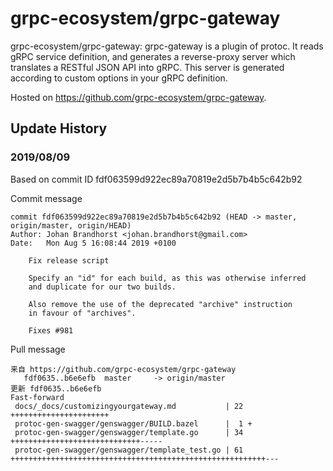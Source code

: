 # grpc-ecosystem/grpc-gateway

grpc-ecosystem/grpc-gateway: grpc-gateway is a plugin of protoc. It reads
gRPC service definition, and generates a reverse-proxy server which translates
a RESTful JSON API into gRPC. This server is generated according to custom
options in your gRPC definition.

Hosted on https://github.com/grpc-ecosystem/grpc-gateway.

## Update History

### 2019/08/09

Based on commit ID fdf063599d922ec89a70819e2d5b7b4b5c642b92

Commit message
```
commit fdf063599d922ec89a70819e2d5b7b4b5c642b92 (HEAD -> master, origin/master, origin/HEAD)
Author: Johan Brandhorst <johan.brandhorst@gmail.com>
Date:   Mon Aug 5 16:08:44 2019 +0100

    Fix release script
    
    Specify an "id" for each build, as this was otherwise inferred
    and duplicate for our two builds.
    
    Also remove the use of the deprecated "archive" instruction
    in favour of "archives".
    
    Fixes #981
```
Pull message
```
来自 https://github.com/grpc-ecosystem/grpc-gateway
   fdf0635..b6e6efb  master     -> origin/master
更新 fdf0635..b6e6efb
Fast-forward
 docs/_docs/customizingyourgateway.md           | 22 ++++++++++++++++++++++
 protoc-gen-swagger/genswagger/BUILD.bazel      |  1 +
 protoc-gen-swagger/genswagger/template.go      | 34 +++++++++++++++++++++++++++++-----
 protoc-gen-swagger/genswagger/template_test.go | 61 +++++++++++++++++++++++++++++++++++++++++++++++++++++++++---
```